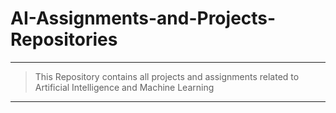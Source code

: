 # AI-Assignments-and-Projects-Repositories
**************************************************************************************************************************
>This Repository contains all projects and assignments related to Artificial Intelligence and Machine Learning
**************************************************************************************************************************
